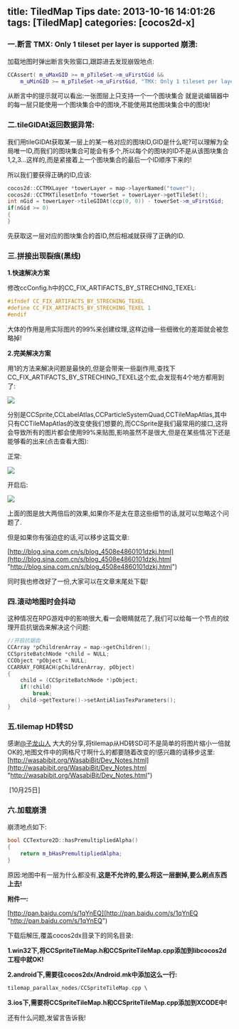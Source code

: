 title: TiledMap Tips
date: 2013-10-16 14:01:26
tags: [TiledMap]
categories: [cocos2d-x]
---
### 一.断言 TMX: Only 1 tileset per layer is supported 崩溃:

<!--more-->

加载地图时弹出断言失败窗口,跟踪进去发现崩毁地点:
```c++
CCAssert( m_uMaxGID >= m_pTileSet->m_uFirstGid &&
    m_uMinGID >= m_pTileSet->m_uFirstGid, "TMX: Only 1 tileset per layer is supported");
```
从断言中的提示就可以看出:一张图层上只支持一个一个图块集合
就是说编辑器中的每一层只能使用一个图块集合中的图块,不能使用其他图块集合中的图块!





### 二.tileGIDAt返回数据异常:

我们用tileGIDAt获取某一层上的某一格对应的图块ID,GID是什么呢?可以理解为全局唯一ID,而我们的图块集合可能会有多个,所以每个的图块的ID不是从该图块集合1,2,3...这样的,而是紧接着上一个图块集合的最后一个ID顺序下来的!

所以我们要获得正确的ID,应该:
```c++
cocos2d::CCTMXLayer *towerLayer = map->layerNamed("tower");
cocos2d::CCTMXTilesetInfo *towerSet = towerLayer->getTileSet();
int nGid = towerLayer->tileGIDAt(ccp(0, 0)) - towerSet->m_uFirstGid;
if(nGid >= 0)
{
}
```
先获取这一层对应的图块集合的首ID,然后相减就获得了正确的ID.





### 三.拼接出现裂痕(黑线)

**1.快速解决方案**

修改ccConfig.h中的CC_FIX_ARTIFACTS_BY_STRECHING_TEXEL:
```c++
#ifndef CC_FIX_ARTIFACTS_BY_STRECHING_TEXEL
#define CC_FIX_ARTIFACTS_BY_STRECHING_TEXEL 1
#endif
```
大体的作用是用实际图片的99%来创建纹理,这样边缘一些细微化的差距就会被忽略掉!



**2.完美解决方案**

用1的方法来解决问题是最快的,但是会带来一些副作用,查找下CC_FIX_ARTIFACTS_BY_STRECHING_TEXEL这个宏,会发现有4个地方都用到了:

![](/images/b39a481b6b66a40162dad2a2c52008f99129cb83.jpg)

分别是CCSprite,CCLabelAtlas,CCParticleSystemQuad,CCTileMapAtlas,其中只有CCTileMapAtlas的改变使我们想要的,而CCSprite是我们最常用的接口,这将会导致所有的图片都会使用99%来贴图,影响虽然不是很大,但是在某些情况下还是能够看的出来(点击查看大图):

正常:

![](/images/4220b6514671a4567ca56c6e199f49070b019f31.jpg)

开启后:

![](/images/8de1d1d02a2860a7cc0eb5f17f4f99daf7a8a97a.jpg)

上面的图是放大两倍后的效果,如果你不是太在意这些细节的话,就可以忽略这个问题了.

但是如果你有强迫症的话,可以移步这篇文章:

[http://blog.sina.com.cn/s/blog_4508e4860101dzkj.html](http://blog.sina.com.cn/s/blog_4508e4860101dzkj.html "http://blog.sina.com.cn/s/blog_4508e4860101dzkj.html")

同时我也修改好了一份,大家可以在文章末尾处下载!



### 四.滚动地图时会抖动

这种情况在RPG游戏中的影响很大,看一会眼睛就花了,我们可以给每一个节点的纹理开启抗锯齿来解决这个问题:
```c++
//开启抗锯齿
CCArray *pChildrenArray = map->getChildren();
CCSpriteBatchNode *child = NULL;
CCObject *pObject = NULL;
CCARRAY_FOREACH(pChildrenArray, pObject)
{
	child = (CCSpriteBatchNode *)pObject;
	if(!child)
		break;
	child->getTexture()->setAntiAliasTexParameters();
}
```


### 五.tilemap HD转SD

感谢[@子龙山人](http://weibo.com/1703959697/AdGzcoLTo?type=repost) 大大的分享,将tilemap从HD转SD可不是简单的将图片缩小一倍就OK的,地图文件中的网格尺寸啊什么的都要随着改变的!感兴趣的请移步这里:[http://wasabibit.org/WasabiBit/Dev_Notes.html](http://wasabibit.org/WasabiBit/Dev_Notes.html "http://wasabibit.org/WasabiBit/Dev_Notes.html")



 [10月25日]

### 六.加载崩溃

崩溃地点如下:
```c++
bool CCTexture2D::hasPremultipliedAlpha()
{
    return m_bHasPremultipliedAlpha;
}
```
原因:地图中有一层为什么都没有,**这是不允许的,要么将这一层删掉,要么刷点东西上去!**





**附件一:**

[http://pan.baidu.com/s/1qYnEQ](http://pan.baidu.com/s/1qYnEQ "http://pan.baidu.com/s/1qYnEQ")

下载后解压,覆盖cocos2dx目录下的同名目录:

**1.win32下,将CCSpriteTileMap.h和CCSpriteTileMap.cpp添加到libcocos2d工程中就OK!**

**2.android下,需要往cocos2dx/Android.mk中添加这么一行:**
```c++
tilemap_parallax_nodes/CCSpriteTileMap.cpp \
```
**3.ios下,需要将CCSpriteTileMap.h和CCSpriteTileMap.cpp添加到XCODE中!**





还有什么问题,发留言告诉我!